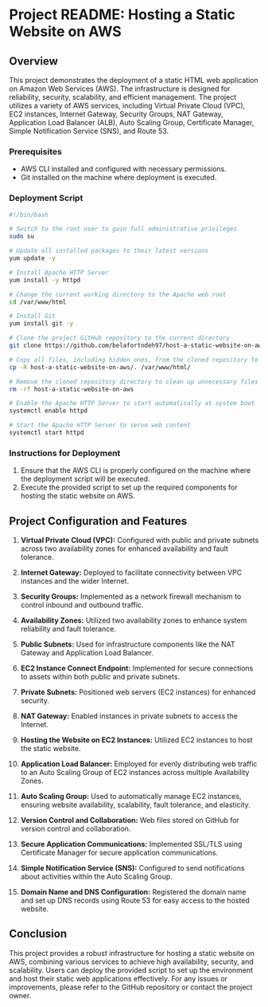 # Project README: Hosting a Static Website on AWS

## Overview

This project demonstrates the deployment of a static HTML web application on Amazon Web Services (AWS). The infrastructure is designed for reliability, security, scalability, and efficient management. The project utilizes a variety of AWS services, including Virtual Private Cloud (VPC), EC2 instances, Internet Gateway, Security Groups, NAT Gateway, Application Load Balancer (ALB), Auto Scaling Group, Certificate Manager, Simple Notification Service (SNS), and Route 53.


### Prerequisites

- AWS CLI installed and configured with necessary permissions.
- Git installed on the machine where deployment is executed.

### Deployment Script

```bash
#!/bin/bash

# Switch to the root user to gain full administrative privileges
sudo su

# Update all installed packages to their latest versions
yum update -y

# Install Apache HTTP Server
yum install -y httpd

# Change the current working directory to the Apache web root
cd /var/www/html

# Install Git
yum install git -y

# Clone the project GitHub repository to the current directory
git clone https://github.com/belafortndeh97/host-a-static-website-on-aws.git

# Copy all files, including hidden ones, from the cloned repository to the Apache web root
cp -R host-a-static-website-on-aws/. /var/www/html/

# Remove the cloned repository directory to clean up unnecessary files
rm -rf host-a-static-website-on-aws

# Enable the Apache HTTP Server to start automatically at system boot
systemctl enable httpd 

# Start the Apache HTTP Server to serve web content
systemctl start httpd
```

### Instructions for Deployment

1. Ensure that the AWS CLI is properly configured on the machine where the deployment script will be executed.
2. Execute the provided script to set up the required components for hosting the static website on AWS.

## Project Configuration and Features

1. **Virtual Private Cloud (VPC):** Configured with public and private subnets across two availability zones for enhanced availability and fault tolerance.

2. **Internet Gateway:** Deployed to facilitate connectivity between VPC instances and the wider Internet.

3. **Security Groups:** Implemented as a network firewall mechanism to control inbound and outbound traffic.

4. **Availability Zones:** Utilized two availability zones to enhance system reliability and fault tolerance.

5. **Public Subnets:** Used for infrastructure components like the NAT Gateway and Application Load Balancer.

6. **EC2 Instance Connect Endpoint:** Implemented for secure connections to assets within both public and private subnets.

7. **Private Subnets:** Positioned web servers (EC2 instances) for enhanced security.

8. **NAT Gateway:** Enabled instances in private subnets to access the Internet.

9. **Hosting the Website on EC2 Instances:** Utilized EC2 instances to host the static website.

10. **Application Load Balancer:** Employed for evenly distributing web traffic to an Auto Scaling Group of EC2 instances across multiple Availability Zones.

11. **Auto Scaling Group:** Used to automatically manage EC2 instances, ensuring website availability, scalability, fault tolerance, and elasticity.

12. **Version Control and Collaboration:** Web files stored on GitHub for version control and collaboration.

13. **Secure Application Communications:** Implemented SSL/TLS using Certificate Manager for secure application communications.

14. **Simple Notification Service (SNS):** Configured to send notifications about activities within the Auto Scaling Group.

15. **Domain Name and DNS Configuration:** Registered the domain name and set up DNS records using Route 53 for easy access to the hosted website.

## Conclusion

This project provides a robust infrastructure for hosting a static website on AWS, combining various services to achieve high availability, security, and scalability. Users can deploy the provided script to set up the environment and host their static web applications effectively. For any issues or improvements, please refer to the GitHub repository or contact the project owner.
